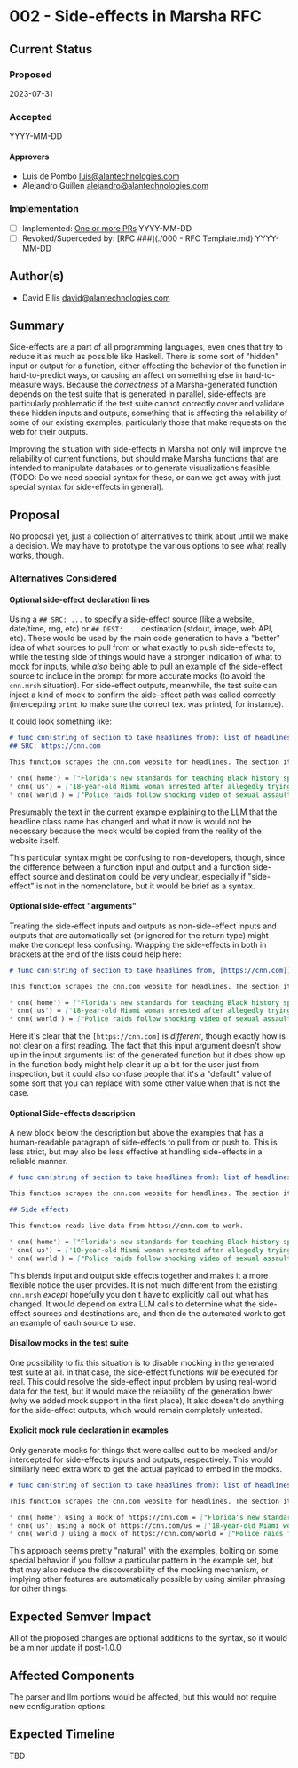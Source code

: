 # 002 - Side-effects in Marsha RFC 

## Current Status

### Proposed

2023-07-31

### Accepted

YYYY-MM-DD

#### Approvers

- Luis de Pombo <luis@alantechnologies.com>
- Alejandro Guillen <alejandro@alantechnologies.com>

### Implementation

- [ ] Implemented: [One or more PRs](https://github.com/alantech/marsha/some-pr-link-here) YYYY-MM-DD
- [ ] Revoked/Superceded by: [RFC ###](./000 - RFC Template.md) YYYY-MM-DD

## Author(s)

- David Ellis <david@alantechnologies.com>

## Summary

Side-effects are a part of all programming languages, even ones that try to reduce it as much as possible like Haskell. There is some sort of "hidden" input or output for a function, either affecting the behavior of the function in hard-to-predict ways, or causing an affect on something else in hard-to-measure ways. Because the *correctness* of a Marsha-generated function depends on the test suite that is generated in parallel, side-effects are particularly problematic if the test suite cannot correctly cover and validate these hidden inputs and outputs, something that is affecting the reliability of some of our existing examples, particularly those that make requests on the web for their outputs.

Improving the situation with side-effects in Marsha not only will improve the reliability of current functions, but should make Marsha functions that are intended to manipulate databases or to generate visualizations feasible. (TODO: Do we need special syntax for these, or can we get away with just special syntax for side-effects in general).

## Proposal

No proposal yet, just a collection of alternatives to think about until we make a decision. We may have to prototype the various options to see what really works, though.

### Alternatives Considered

#### Optional side-effect declaration lines

Using a `## SRC: ...` to specify a side-effect source (like a website, date/time, rng, etc) or `## DEST: ...` destination (stdout, image, web API, etc). These would be used by the main code generation to have a "better" idea of what sources to pull from or what exactly to push side-effects to, while the testing side of things would have a stronger indication of what to mock for inputs, while *also* being able to pull an example of the side-effect source to include in the prompt for more accurate mocks (to avoid the `cnn.mrsh` situation). For side-effect outputs, meanwhile, the test suite can inject a kind of mock to confirm the side-effect path was called correctly (intercepting `print` to make sure the correct text was printed, for instance).

It could look something like:

```md
# func cnn(string of section to take headlines from): list of headlines
## SRC: https://cnn.com

This function scrapes the cnn.com website for headlines. The section it takes the headlines from is passed to it, with 'home' referring to the homepage at cnn.com and should be special cased, while 'us' refers to cnn.com/us, 'politics' refers to cnn.com/politics, and so on for every top-level category CNN has.

* cnn('home') = ["Florida's new standards for teaching Black history spark outrage", "His books sold over 300 million copies and were translated into 63 languages. Now, a museum is acknowledging his racism", "Player quits match in tears as tennis world slams opponent’s ‘absolutely disgusting’ actions"]
* cnn('us') = ['18-year-old Miami woman arrested after allegedly trying to hire a hitman to go after her 3-year-old son', 'Investigation into Gilgo Beach serial killings suspect expands to Nevada and South Carolina', 'Rescue crews continue search for 2 children swept away by Pennsylvania floodwater that killed their mother']
* cnn('world') = ["Police raids follow shocking video of sexual assault in India’s Manipur state amid ethnic violence", 'Ukrainian air defenses in Odesa outgunned as Russia targets global grain supply', 'Anger boils over as Kenya’s cost of living protests shake the nation']
```

Presumably the text in the current example explaining to the LLM that the headline class name has changed and what it now is would not be necessary because the mock would be copied from the reality of the website itself.

This particular syntax might be confusing to non-developers, though, since the difference between a function input and output and a function side-effect source and destination could be very unclear, especially if "side-effect" is not in the nomenclature, but it would be brief as a syntax.

#### Optional side-effect "arguments"

Treating the side-effect inputs and outputs as non-side-effect inputs and outputs that are automatically set (or ignored for the return type) might make the concept less confusing. Wrapping the side-effects in both in brackets at the end of the lists could help here:

```md
# func cnn(string of section to take headlines from, [https://cnn.com]): list of headlines

This function scrapes the cnn.com website for headlines. The section it takes the headlines from is passed to it, with 'home' referring to the homepage at cnn.com and should be special cased, while 'us' refers to cnn.com/us, 'politics' refers to cnn.com/politics, and so on for every top-level category CNN has.

* cnn('home') = ["Florida's new standards for teaching Black history spark outrage", "His books sold over 300 million copies and were translated into 63 languages. Now, a museum is acknowledging his racism", "Player quits match in tears as tennis world slams opponent’s ‘absolutely disgusting’ actions"]
* cnn('us') = ['18-year-old Miami woman arrested after allegedly trying to hire a hitman to go after her 3-year-old son', 'Investigation into Gilgo Beach serial killings suspect expands to Nevada and South Carolina', 'Rescue crews continue search for 2 children swept away by Pennsylvania floodwater that killed their mother']
* cnn('world') = ["Police raids follow shocking video of sexual assault in India’s Manipur state amid ethnic violence", 'Ukrainian air defenses in Odesa outgunned as Russia targets global grain supply', 'Anger boils over as Kenya’s cost of living protests shake the nation']
```

Here it's clear that the `[https://cnn.com]` is *different*, though exactly how is not clear on a first reading. The fact that this input argument doesn't show up in the input arguments list of the generated function but it does show up in the function body might help clear it up a bit for the user just from inspection, but it could also confuse people that it's a "default" value of some sort that you can replace with some other value when that is not the case.

#### Optional Side-effects description

A new block below the description but above the examples that has a human-readable paragraph of side-effects to pull from or push to. This is less strict, but may also be less effective at handling side-effects in a reliable manner.

```md
# func cnn(string of section to take headlines from): list of headlines

This function scrapes the cnn.com website for headlines. The section it takes the headlines from is passed to it, with 'home' referring to the homepage at cnn.com and should be special cased, while 'us' refers to cnn.com/us, 'politics' refers to cnn.com/politics, and so on for every top-level category CNN has.

## Side effects

This function reads live data from https://cnn.com to work.

* cnn('home') = ["Florida's new standards for teaching Black history spark outrage", "His books sold over 300 million copies and were translated into 63 languages. Now, a museum is acknowledging his racism", "Player quits match in tears as tennis world slams opponent’s ‘absolutely disgusting’ actions"]
* cnn('us') = ['18-year-old Miami woman arrested after allegedly trying to hire a hitman to go after her 3-year-old son', 'Investigation into Gilgo Beach serial killings suspect expands to Nevada and South Carolina', 'Rescue crews continue search for 2 children swept away by Pennsylvania floodwater that killed their mother']
* cnn('world') = ["Police raids follow shocking video of sexual assault in India’s Manipur state amid ethnic violence", 'Ukrainian air defenses in Odesa outgunned as Russia targets global grain supply', 'Anger boils over as Kenya’s cost of living protests shake the nation']
```

This blends input and output side effects together and makes it a more flexible notice the user provides. It is not much different from the existing `cnn.mrsh` *except* hopefully you don't have to explicitly call out what has changed. It would depend on extra LLM calls to determine what the side-effect sources and destinations are, and then do the automated work to get an example of each source to use.

#### Disallow mocks in the test suite

One possibility to fix this situation is to disable mocking in the generated test suite at all. In that case, the side-effect functions *will* be executed for real. This could resolve the side-effect input problem by using real-world data for the test, but it would make the reliability of the generation lower (why we added mock support in the first place), It also doesn't do anything for the side-effect outputs, which would remain completely untested.

#### Explicit mock rule declaration in examples

Only generate mocks for things that were called out to be mocked and/or intercepted for side-effects inputs and outputs, respectively. This would similarly need extra work to get the actual payload to embed in the mocks.

```md
# func cnn(string of section to take headlines from): list of headlines

This function scrapes the cnn.com website for headlines. The section it takes the headlines from is passed to it, with 'home' referring to the homepage at cnn.com and should be special cased, while 'us' refers to cnn.com/us, 'politics' refers to cnn.com/politics, and so on for every top-level category CNN has.

* cnn('home') using a mock of https://cnn.com = ["Florida's new standards for teaching Black history spark outrage", "His books sold over 300 million copies and were translated into 63 languages. Now, a museum is acknowledging his racism", "Player quits match in tears as tennis world slams opponent’s ‘absolutely disgusting’ actions"]
* cnn('us') using a mock of https://cnn.com/us = ['18-year-old Miami woman arrested after allegedly trying to hire a hitman to go after her 3-year-old son', 'Investigation into Gilgo Beach serial killings suspect expands to Nevada and South Carolina', 'Rescue crews continue search for 2 children swept away by Pennsylvania floodwater that killed their mother']
* cnn('world') using a mock of https://cnn.com/world = ["Police raids follow shocking video of sexual assault in India’s Manipur state amid ethnic violence", 'Ukrainian air defenses in Odesa outgunned as Russia targets global grain supply', 'Anger boils over as Kenya’s cost of living protests shake the nation']
```

This approach seems pretty "natural" with the examples, bolting on some special behavior if you follow a particular pattern in the example set, but that may also reduce the discoverability of the mocking mechanism, or implying other features are automatically possible by using similar phrasing for other things.

## Expected Semver Impact

All of the proposed changes are optional additions to the syntax, so it would be a minor update if post-1.0.0

## Affected Components

The parser and llm portions would be affected, but this would not require new configuration options.

## Expected Timeline

TBD
